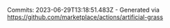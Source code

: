 Commits: 2023-06-29T13:18:51.483Z - Generated via https://github.com/marketplace/actions/artificial-grass
<br>
